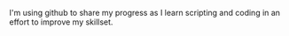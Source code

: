 I'm using github to share my progress as I learn scripting and coding in an effort to improve my skillset.

<!---
aa44414c/aa44414c is a ✨ special ✨ repository because its `README.md` (this file) appears on your GitHub profile.
You can click the Preview link to take a look at your changes.
--->
